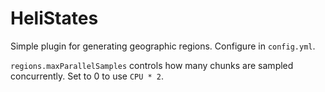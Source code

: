 # HeliStates

Simple plugin for generating geographic regions. Configure in `config.yml`.

`regions.maxParallelSamples` controls how many chunks are sampled concurrently. Set to 0 to use `CPU * 2`.
